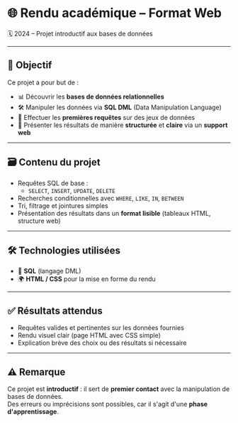 # 🌐 Rendu académique – Format Web  
🗓️ 2024 – Projet introductif aux bases de données

---

## 🧠 Objectif

Ce projet a pour but de :

- 📊 Découvrir les **bases de données relationnelles**
- 🛠️ Manipuler les données via **SQL DML** (Data Manipulation Language)
- 🔎 Effectuer les **premières requêtes** sur des jeux de données
- 🧾 Présenter les résultats de manière **structurée** et **claire** via un **support web**

---

## 🗃️ Contenu du projet

- Requêtes SQL de base :
  - `SELECT`, `INSERT`, `UPDATE`, `DELETE`
- Recherches conditionnelles avec `WHERE`, `LIKE`, `IN`, `BETWEEN`
- Tri, filtrage et jointures simples
- Présentation des résultats dans un **format lisible** (tableaux HTML, structure web)

---

## 🛠️ Technologies utilisées

- 💾 **SQL** (langage DML)
- 🌍 **HTML / CSS** pour la mise en forme du rendu

---

## ✅ Résultats attendus

- Requêtes valides et pertinentes sur les données fournies
- Rendu visuel clair (page HTML avec CSS simple)
- Explication brève des choix ou des résultats si nécessaire

---

## ⚠️ Remarque

Ce projet est **introductif** : il sert de **premier contact** avec la manipulation de bases de données.  
Des erreurs ou imprécisions sont possibles, car il s'agit d'une **phase d'apprentissage**.
